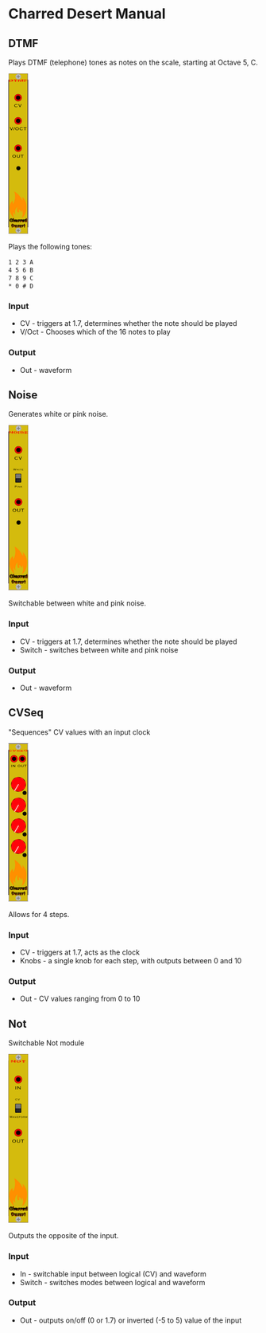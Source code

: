 # Charred Desert Manual

## DTMF

Plays DTMF (telephone) tones as notes on the scale, starting at Octave 5, C.

![DTMF](images/dtmf.png)

Plays the following tones:

```
1 2 3 A
4 5 6 B
7 8 9 C
* 0 # D
```

### Input

* CV - triggers at 1.7, determines whether the note should be played
* V/Oct - Chooses which of the 16 notes to play

### Output

* Out - waveform

## Noise

Generates white or pink noise.

![Noise](images/noise.png)

Switchable between white and pink noise.

### Input

* CV - triggers at 1.7, determines whether the note should be played
* Switch - switches between white and pink noise

### Output

* Out - waveform

## CVSeq

"Sequences" CV values with an input clock

![CVSeq](images/cvseq.png)

Allows for 4 steps.

### Input

* CV - triggers at 1.7, acts as the clock
* Knobs - a single knob for each step, with outputs between 0 and 10

### Output

* Out - CV values ranging from 0 to 10

## Not

Switchable Not module

![Not](images/not.png)

Outputs the opposite of the input.

### Input

* In - switchable input between logical (CV) and waveform
* Switch - switches modes between logical and waveform

### Output

* Out - outputs on/off (0 or 1.7) or inverted (-5 to 5) value of the input
